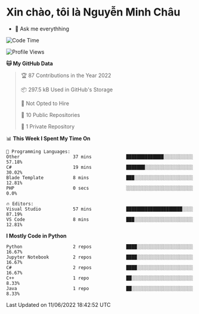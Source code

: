 ﻿# Xin chào, tôi là Nguyễn Minh Châu
- 💬 Ask me everythhing

<!--START_SECTION:waka-->
![Code Time](http://img.shields.io/badge/Code%20Time-0%20secs-blue)

![Profile Views](http://img.shields.io/badge/Profile%20Views-3-blue)

**🐱 My GitHub Data** 

> 🏆 87 Contributions in the Year 2022
 > 
> 📦 297.5 kB Used in GitHub's Storage 
 > 
> 🚫 Not Opted to Hire
 > 
> 📜 10 Public Repositories 
 > 
> 🔑 1 Private Repository 
 > 
📊 **This Week I Spent My Time On** 

```text
💬 Programming Languages: 
Other                    37 mins             ██████████████░░░░░░░░░░░   57.18% 
C#                       19 mins             ███████░░░░░░░░░░░░░░░░░░   30.02% 
Blade Template           8 mins              ███░░░░░░░░░░░░░░░░░░░░░░   12.81% 
PHP                      0 secs              ░░░░░░░░░░░░░░░░░░░░░░░░░   0.0%

🔥 Editors: 
Visual Studio            57 mins             █████████████████████░░░░   87.19% 
VS Code                  8 mins              ███░░░░░░░░░░░░░░░░░░░░░░   12.81%

```

**I Mostly Code in Python** 

```text
Python                   2 repos             ████░░░░░░░░░░░░░░░░░░░░░   16.67% 
Jupyter Notebook         2 repos             ████░░░░░░░░░░░░░░░░░░░░░   16.67% 
C#                       2 repos             ████░░░░░░░░░░░░░░░░░░░░░   16.67% 
C++                      1 repo              ██░░░░░░░░░░░░░░░░░░░░░░░   8.33% 
Java                     1 repo              ██░░░░░░░░░░░░░░░░░░░░░░░   8.33%

```



 Last Updated on 11/06/2022 18:42:52 UTC
<!--END_SECTION:waka-->

